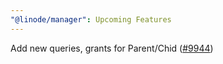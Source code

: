 ```yaml
---
"@linode/manager": Upcoming Features
---
```


Add new queries, grants for Parent/Chid ([#9944](https://github.com/linode/manager/pull/9944))
